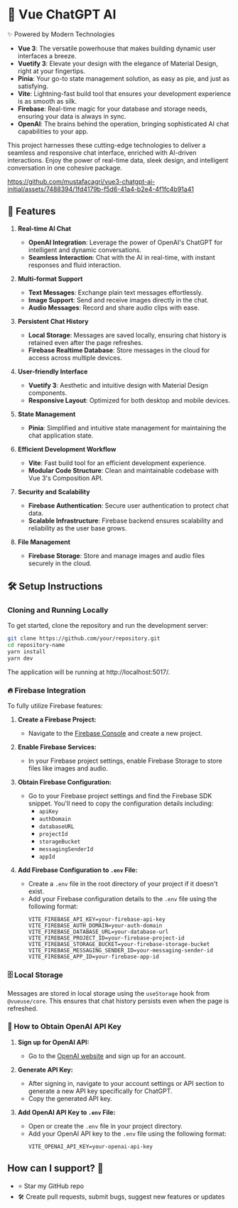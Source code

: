 # 🌟 Vue ChatGPT AI

✨ Powered by Modern Technologies

- **Vue 3**: The versatile powerhouse that makes building dynamic user interfaces a breeze.
- **Vuetify 3**: Elevate your design with the elegance of Material Design, right at your fingertips.
- **Pinia**: Your go-to state management solution, as easy as pie, and just as satisfying.
- **Vite**: Lightning-fast build tool that ensures your development experience is as smooth as silk.
- **Firebase**: Real-time magic for your database and storage needs, ensuring your data is always in sync.
- **OpenAI**: The brains behind the operation, bringing sophisticated AI chat capabilities to your app.

This project harnesses these cutting-edge technologies to deliver a seamless and responsive chat interface, enriched with AI-driven interactions. Enjoy the power of real-time data, sleek design, and intelligent conversation in one cohesive package.

https://github.com/mustafacagri/vue3-chatgpt-ai-initial/assets/7488394/1fd4179b-f5d6-41a4-b2e4-4f1fc4b91a41

## 🚀 Features

1. **Real-time AI Chat**

   - **OpenAI Integration**: Leverage the power of OpenAI's ChatGPT for intelligent and dynamic conversations.
   - **Seamless Interaction**: Chat with the AI in real-time, with instant responses and fluid interaction.

2. **Multi-format Support**

   - **Text Messages**: Exchange plain text messages effortlessly.
   - **Image Support**: Send and receive images directly in the chat.
   - **Audio Messages**: Record and share audio clips with ease.

3. **Persistent Chat History**

   - **Local Storage**: Messages are saved locally, ensuring chat history is retained even after the page refreshes.
   - **Firebase Realtime Database**: Store messages in the cloud for access across multiple devices.

4. **User-friendly Interface**

   - **Vuetify 3**: Aesthetic and intuitive design with Material Design components.
   - **Responsive Layout**: Optimized for both desktop and mobile devices.

5. **State Management**

   - **Pinia**: Simplified and intuitive state management for maintaining the chat application state.

6. **Efficient Development Workflow**

   - **Vite**: Fast build tool for an efficient development experience.
   - **Modular Code Structure**: Clean and maintainable codebase with Vue 3's Composition API.

7. **Security and Scalability**

   - **Firebase Authentication**: Secure user authentication to protect chat data.
   - **Scalable Infrastructure**: Firebase backend ensures scalability and reliability as the user base grows.

8. **File Management**
   - **Firebase Storage**: Store and manage images and audio files securely in the cloud.

## 🛠️ Setup Instructions

### Cloning and Running Locally

To get started, clone the repository and run the development server:

```bash
git clone https://github.com/your/repository.git
cd repository-name
yarn install
yarn dev
```

The application will be running at http://localhost:5017/.

### 🔥 Firebase Integration

To fully utilize Firebase features:

1. **Create a Firebase Project:**

   - Navigate to the [Firebase Console](https://console.firebase.google.com/) and create a new project.

2. **Enable Firebase Services:**

   - In your Firebase project settings, enable Firebase Storage to store files like images and audio.

3. **Obtain Firebase Configuration:**
   - Go to your Firebase project settings and find the Firebase SDK snippet. You'll need to copy the configuration details including:
     - `apiKey`
     - `authDomain`
     - `databaseURL`
     - `projectId`
     - `storageBucket`
     - `messagingSenderId`
     - `appId`
4. **Add Firebase Configuration to `.env` File:**
   - Create a `.env` file in the root directory of your project if it doesn't exist.
   - Add your Firebase configuration details to the `.env` file using the following format:
     ```env
     VITE_FIREBASE_API_KEY=your-firebase-api-key
     VITE_FIREBASE_AUTH_DOMAIN=your-auth-domain
     VITE_FIREBASE_DATABASE_URL=your-database-url
     VITE_FIREBASE_PROJECT_ID=your-firebase-project-id
     VITE_FIREBASE_STORAGE_BUCKET=your-firebase-storage-bucket
     VITE_FIREBASE_MESSAGING_SENDER_ID=your-messaging-sender-id
     VITE_FIREBASE_APP_ID=your-firebase-app-id
     ```

### 🗄️ Local Storage

Messages are stored in local storage using the `useStorage` hook from `@vueuse/core`. This ensures that chat history persists even when the page is refreshed.

### 🤖 How to Obtain OpenAI API Key

1. **Sign up for OpenAI API:**

   - Go to the [OpenAI website](https://www.openai.com/) and sign up for an account.

2. **Generate API Key:**

   - After signing in, navigate to your account settings or API section to generate a new API key specifically for ChatGPT.
   - Copy the generated API key.

3. **Add OpenAI API Key to `.env` File:**
   - Open or create the `.env` file in your project directory.
   - Add your OpenAI API key to the `.env` file using the following format:
     ```env
     VITE_OPENAI_API_KEY=your-openai-api-key
     ```

## How can I support? 🌟

- ⭐ Star my GitHub repo
- 🛠 Create pull requests, submit bugs, suggest new features or updates
